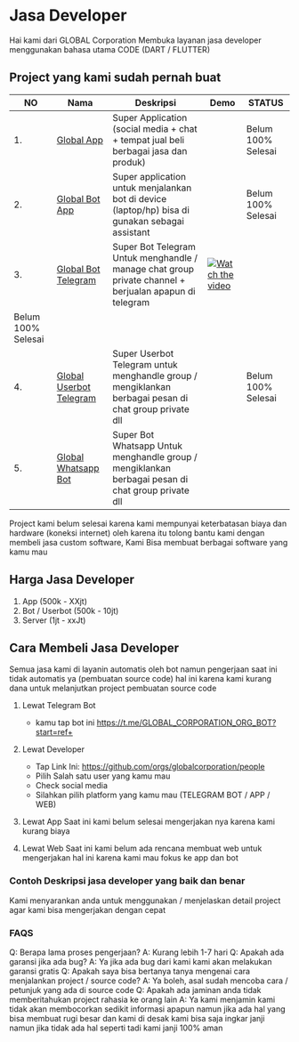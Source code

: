 # Jasa Developer
 
Hai kami dari GLOBAL Corporation Membuka layanan jasa developer menggunakan bahasa utama CODE (DART / FLUTTER)

## Project yang kami sudah pernah buat

| NO                 | Nama                                                                                    | Deskripsi                                                                                              | Demo                                                                                                   | STATUS             |
|--------------------|-----------------------------------------------------------------------------------------|--------------------------------------------------------------------------------------------------------|--------------------------------------------------------------------------------------------------------|--------------------|
| 1.                 | [Global App](https://github.com/globalcorporation/global_app)                           | Super Application (social media + chat + tempat jual beli berbagai jasa dan produk)                    |                                                                                                        | Belum 100% Selesai |
| 2.                 | [Global Bot App](https://github.com/globalcorporation/global_bot_app)                   | Super application untuk menjalankan bot di device (laptop/hp) bisa di gunakan sebagai assistant        |                                                                                                        | Belum 100% Selesai |
| 3.                 | [Global Bot Telegram](https://github.com/globalcorporation/global_bot_telegram)         | Super Bot Telegram Untuk menghandle / manage chat group private channel + berjualan apapun di telegram | [![Watch the video](https://img.youtube.com/vi/8jMaTAFD48o/default.jpg)](https://www.youtube.com/watch?v=8jMaTAFD48o) |                    |
| Belum 100% Selesai |                                                                                         |                                                                                                        |                                                                                                        |                    |
| 4.                 | [Global Userbot Telegram](https://github.com/globalcorporation/global_userbot_telegram) | Super Userbot Telegram untuk menghandle group / mengiklankan berbagai pesan di chat group private dll  |                                                                                                        | Belum 100% Selesai |
| 5.                 | [Global Whatsapp Bot](https://github.com/globalcorporation/global_bot_whatsapp)         | Super Bot Whatsapp Untuk menghandle group / mengiklankan berbagai pesan di chat group private dll      |                                                                                                        |                    |


Project kami belum selesai karena kami mempunyai keterbatasan biaya dan hardware (koneksi internet) oleh karena itu tolong bantu kami dengan membeli jasa custom software, Kami Bisa membuat berbagai software yang kamu mau


## Harga Jasa Developer

1. App (500k - XXjt)
2. Bot / Userbot (500k - 10jt)
3. Server (1jt - xxJt)

## Cara Membeli Jasa Developer

   Semua jasa kami di layanin automatis oleh bot namun pengerjaan saat ini tidak automatis ya (pembuatan source code) hal ini karena kami kurang dana untuk melanjutkan project pembuatan source code

1. Lewat Telegram Bot
   
   -  kamu tap bot ini https://t.me/GLOBAL_CORPORATION_ORG_BOT?start=ref+


2. Lewat Developer
   - Tap Link Ini: https://github.com/orgs/globalcorporation/people
   - Pilih Salah satu user yang kamu mau
   - Check social media
   - Silahkan pilih platform yang kamu mau (TELEGRAM BOT / APP / WEB)

3. Lewat App
   Saat ini kami belum selesai mengerjakan nya karena kami kurang biaya

4. Lewat Web
   Saat ini kami belum ada rencana membuat web untuk mengerjakan hal ini karena kami mau fokus ke app dan bot

### Contoh Deskripsi jasa developer yang baik dan benar

  Kami menyarankan anda untuk menggunakan / menjelaskan detail project agar kami bisa mengerjakan dengan cepat

### FAQS

Q: Berapa lama proses pengerjaan?
A: Kurang lebih 1-7 hari
Q: Apakah ada garansi jika ada bug?
A: Ya jika ada bug dari kami kami akan melakukan garansi gratis
Q: Apakah saya bisa bertanya tanya mengenai cara menjalankan project / source code?
A: Ya boleh, asal sudah mencoba cara / petunjuk yang ada di source code
Q: Apakah ada jaminan anda tidak memberitahukan project rahasia ke orang lain
A: Ya kami menjamin kami tidak akan membocorkan sedikit informasi apapun namun jika ada hal yang bisa membuat rugi besar dan kami di desak kami bisa saja ingkar janji namun jika tidak ada hal seperti tadi kami janji 100% aman
